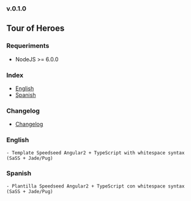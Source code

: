 ### v.0.1.0

## Tour of Heroes

### Requeriments
- NodeJS >= 6.0.0

### Index
- [English](#english)
- [Spanish](#spanish)

### Changelog
- [Changelog](https://github.com/ifedu/generator-speedseed-angular2-whitespace/blob/master/CHANGELOG.md)

### English
    - Template Speedseed Angular2 + TypeScript with whitespace syntax (SaSS + Jade/Pug)


### Spanish
    - Plantilla Speedseed Angular2 + TypeScript con whitespace syntax (SaSS + Jade/Pug)